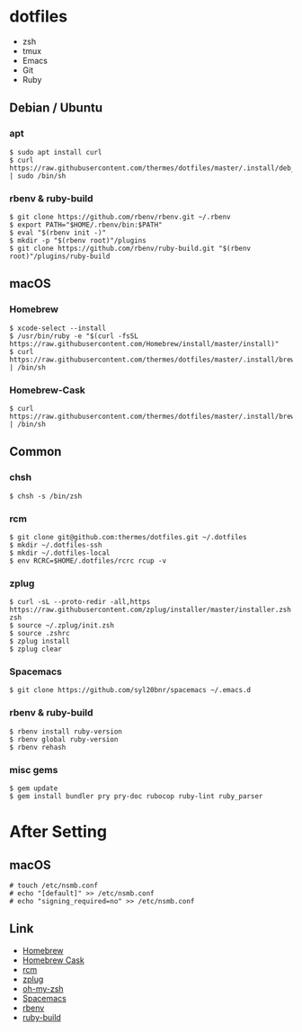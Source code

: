 dotfiles
========

* zsh
* tmux
* Emacs
* Git
* Ruby

Debian / Ubuntu
---------------

### apt

    $ sudo apt install curl
    $ curl https://raw.githubusercontent.com/thermes/dotfiles/master/.install/deb_install.sh | sudo /bin/sh

### rbenv & ruby-build

    $ git clone https://github.com/rbenv/rbenv.git ~/.rbenv
    $ export PATH="$HOME/.rbenv/bin:$PATH"
    $ eval "$(rbenv init -)"
    $ mkdir -p "$(rbenv root)"/plugins
    $ git clone https://github.com/rbenv/ruby-build.git "$(rbenv root)"/plugins/ruby-build

macOS
-----

### Homebrew

    $ xcode-select --install
    $ /usr/bin/ruby -e "$(curl -fsSL https://raw.githubusercontent.com/Homebrew/install/master/install)"
    $ curl https://raw.githubusercontent.com/thermes/dotfiles/master/.install/brew_install.sh | /bin/sh

### Homebrew-Cask

    $ curl https://raw.githubusercontent.com/thermes/dotfiles/master/.install/brew_cask_install.sh | /bin/sh

Common
------

### chsh

    $ chsh -s /bin/zsh

### rcm

    $ git clone git@github.com:thermes/dotfiles.git ~/.dotfiles
    $ mkdir ~/.dotfiles-ssh
    $ mkdir ~/.dotfiles-local
    $ env RCRC=$HOME/.dotfiles/rcrc rcup -v

### zplug

    $ curl -sL --proto-redir -all,https https://raw.githubusercontent.com/zplug/installer/master/installer.zsh| zsh
    $ source ~/.zplug/init.zsh
    $ source .zshrc
    $ zplug install
    $ zplug clear

### Spacemacs

    $ git clone https://github.com/syl20bnr/spacemacs ~/.emacs.d

### rbenv & ruby-build

    $ rbenv install ruby-version
    $ rbenv global ruby-version
    $ rbenv rehash

### misc gems

    $ gem update
    $ gem install bundler pry pry-doc rubocop ruby-lint ruby_parser

After Setting
=============

## macOS

    # touch /etc/nsmb.conf
    # echo "[default]" >> /etc/nsmb.conf
    # echo "signing_required=no" >> /etc/nsmb.conf

Link
----

* [Homebrew](http://brew.sh/)
* [Homebrew Cask](https://caskroom.github.io/)
* [rcm](https://github.com/thoughtbot/rcm)
* [zplug](https://github.com/zplug/zplug)
* [oh-my-zsh](http://ohmyz.sh/)
* [Spacemacs](http://spacemacs.org/)
* [rbenv](https://github.com/rbenv/rbenv)
* [ruby-build](https://github.com/rbenv/ruby-build)
